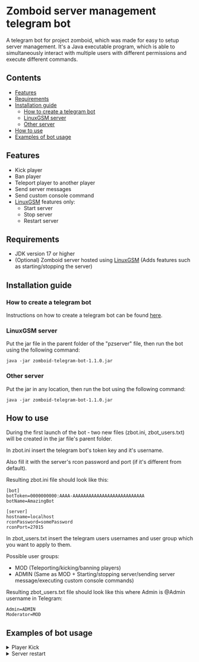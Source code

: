 # Zomboid server management telegram bot
A telegram bot for project zomboid, which was made for easy to setup server management. It's a Java executable program, which is able to simultaneously interact with multiple users with different permissions and execute different commands.

## Contents
- [Features](#features)
- [Requirements](#requirements)
- [Installation guide](#installation-guide)
  - [How to create a telegram bot](#how-to-create-a-telegram-bot)
  - [LinuxGSM server](#linuxgsm-server)
  - [Other server](#other-server)
- [How to use](#how-to-use)
- [Examples of bot usage](#examples-of-bot-usage)

## Features
- Kick player
- Ban player
- Teleport player to another player
- Send server messages
- Send custom console command
- [LinuxGSM](https://linuxgsm.com/servers/pzserver/) features only:
  - Start server
  - Stop server
  - Restart server

## Requirements
- JDK version 17 or higher
- (Optional) Zomboid server hosted using [LinuxGSM](https://linuxgsm.com/servers/pzserver/) (Adds features such as starting/stopping the server)

## Installation guide
### How to create a telegram bot
Instructions on how to create a telegram bot can be found [here](https://core.telegram.org/bots/features#creating-a-new-bot).

### LinuxGSM server
Put the jar file in the parent folder of the "pzserver" file, then run the bot using the following command:
```
java -jar zomboid-telegram-bot-1.1.0.jar
```

### Other server
Put the jar in any location, then run the bot using the following command:
```
java -jar zomboid-telegram-bot-1.1.0.jar
```

## How to use
During the first launch of the bot - two new files (zbot.ini, zbot_users.txt) will be created in the jar file's parent folder.

In zbot.ini insert the telegram bot's token key and it's username.

Also fill it with the server's rcon password and port (if it's different from default).

Resulting zbot.ini file should look like this:
```
[bot]
botToken=0000000000:AAAA-AAAAAAAAAAAAAAAAAAAAAAAAAAA
botName=AmazingBot

[server]
hostname=localhost
rconPassword=somePassword
rconPort=27015
```
In zbot_users.txt insert the telegram users usernames and user group which you want to apply to them.

Possible user groups:
- MOD (Teleporting/kicking/banning players)
- ADMIN (Same as MOD + Starting/stopping server/sending server message/executing custom console commands)

Resulting zbot_users.txt file should look like this where Admin is @Admin username in Telegram:
```
Admin=ADMIN
Moderator=MOD
```
## Examples of bot usage
<details><summary>Player Kick</summary>

#### Getting the players list
![image](https://github.com/LessLuck/zomboid-telegram-bot/assets/16764015/69e554b7-5be0-446d-abf0-c85f5d0756ac)

___
![image](https://github.com/LessLuck/zomboid-telegram-bot/assets/16764015/8f8ad37b-9e4c-44be-9b63-d8c2d52fc249)
#### Choosing a player
![image](https://github.com/LessLuck/zomboid-telegram-bot/assets/16764015/f10c699c-0e80-41a5-a2a6-8e547a6a6e13)
#### Kicking a player
![image](https://github.com/LessLuck/zomboid-telegram-bot/assets/16764015/e2c5042f-bd61-4e4e-9d53-d53d0051e599)
</details>

<details><summary>Server restart</summary>
  
#### Picking a server restart option
![image](https://github.com/LessLuck/zomboid-telegram-bot/assets/16764015/3045d650-26d4-4a4a-9822-e26cb38bd671)

#### Server restarting
![image](https://github.com/LessLuck/zomboid-telegram-bot/assets/16764015/27b32170-fe18-48aa-9007-2ee4185c1f0e)
</details>

